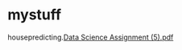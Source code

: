 # mystuff

housepredicting.[Data Science Assignment (5).pdf](https://github.com/Nivesh23/mystuff/files/10154996/Data.Science.Assignment.5.pdf)
